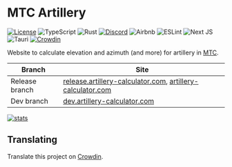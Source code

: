 # MTC Artillery

[![License](https://img.shields.io/github/license/grand-hawk/artillery-calculator?style=for-the-badge)](./LICENSE)
![TypeScript](https://img.shields.io/badge/typescript-%23007ACC.svg?style=for-the-badge&logo=typescript&logoColor=white)
![Rust](https://img.shields.io/badge/rust-%23000000.svg?style=for-the-badge&logo=rust&logoColor=white)
[![Discord](https://img.shields.io/badge/Discord-%235865F2.svg?style=for-the-badge&logo=discord&logoColor=white)](https://discord.gg/multicrew)
![Airbnb](https://img.shields.io/badge/Airbnb-%23ff5a5f.svg?style=for-the-badge&logo=Airbnb&logoColor=white)
![ESLint](https://img.shields.io/badge/ESLint-4B3263?style=for-the-badge&logo=eslint&logoColor=white)
![Next JS](https://img.shields.io/badge/Next-black?style=for-the-badge&logo=next.js&logoColor=white)
![Tauri](https://img.shields.io/badge/tauri-%2324C8DB.svg?style=for-the-badge&logo=tauri&logoColor=%23FFFFFF)
[![Crowdin](https://img.shields.io/badge/Crowdin-2E3340.svg?style=for-the-badge&logo=Crowdin&logoColor=white)](https://crowdin.com/project/mtc-artillery)

Website to calculate elevation and azimuth (and more) for artillery in [MTC](https://www.roblox.com/games/9520328730).

| Branch         | Site                                                                                                                                       |
| -------------- | ------------------------------------------------------------------------------------------------------------------------------------------ |
| Release branch | [release.artillery-calculator.com](https://release.artillery-calculator.com), [artillery-calculator.com](https://artillery-calculator.com) |
| Dev branch     | [dev.artillery-calculator.com](https://dev.artillery-calculator.com)                                                                       |

[![stats](https://umami-views.astrid.exposed/svg?shareURL=https://umami.astrid.exposed/share/Ps68DOSbQBecNH0l/artillery-calculator.com&theme=light)](https://github.com/ari-party/umami-views)

## Translating

Translate this project on [Crowdin](https://crowdin.com/project/mtc-artillery).
